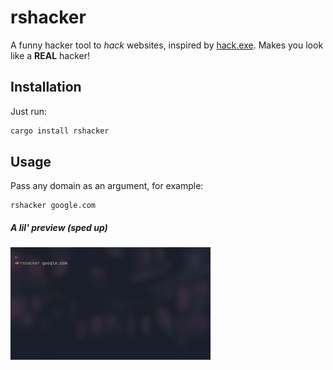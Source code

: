 # rshacker

A funny hacker tool to _hack_ websites, inspired by [hack.exe](https://github.com/janbrennen/rice/blob/master/hack.exe). Makes you look like a **REAL** hacker!

## Installation

Just run:

```sh
cargo install rshacker
```

## Usage

Pass any domain as an argument, for example:

```
rshacker google.com
```

##### A lil' preview (sped up)

![coolhacker](.github/assets/rshacker.gif)

```

```
